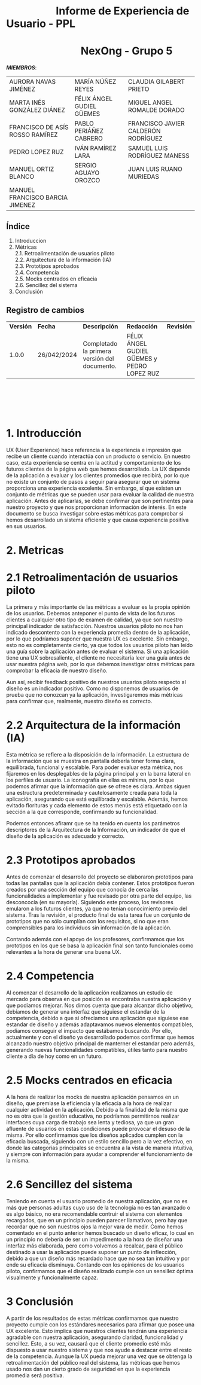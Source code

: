 # &nbsp;&nbsp;&nbsp;&nbsp;&nbsp;&nbsp;&nbsp;&nbsp;&nbsp;&nbsp;&nbsp;&nbsp;&nbsp;&nbsp;&nbsp;&nbsp;&nbsp;&nbsp;&nbsp;&nbsp;Informe de Experiencia de Usuario - PPL
# &nbsp;&nbsp;&nbsp;&nbsp;&nbsp;&nbsp;&nbsp;&nbsp;&nbsp;&nbsp;&nbsp;&nbsp;&nbsp;&nbsp;&nbsp;&nbsp;&nbsp;&nbsp;&nbsp;&nbsp;&nbsp;&nbsp;&nbsp;&nbsp;&nbsp;&nbsp;&nbsp;&nbsp;&nbsp; NexOng - Grupo 5


***MIEMBROS***:

<table>
  <tr>
    <td>AURORA NAVAS JIMÉNEZ</td>
    <td>MARÍA NÚÑEZ REYES</td>
    <td>CLAUDIA GILABERT PRIETO</td>
  </tr>
  <tr>
    <td>MARTA INÉS GONZÁLEZ DIÁNEZ</td>
    <td>FÉLIX ÁNGEL GUDIEL GÜEMES</td>
    <td>MIGUEL ANGEL ROMALDE DORADO</td>
  </tr>
  <tr>
    <td>FRANCISCO DE ASÍS ROSSO RAMÍREZ</td>
    <td>PABLO PERIÁÑEZ CABRERO</td>
    <td>FRANCISCO JAVIER CALDERÓN RODRÍGUEZ</td>
  </tr>
  <tr>
    <td>PEDRO LOPEZ RUZ</td>
    <td>IVÁN RAMÍREZ LARA</td>
    <td>SAMUEL LUIS RODRÍGUEZ MANESS</td>
  </tr>
  <tr>
    <td>MANUEL ORTIZ BLANCO</td>
    <td>SERGIO AGUAYO OROZCO</td>
    <td>JUAN LUIS RUANO MURIEDAS</td>
  </tr>
  <tr>
    <td>MANUEL FRANCISCO BARCIA JIMENEZ</td>
    <td></td>
    <td></td>
  </tr>
</table>

## Índice

1. Introduccion
2. Métricas <br>
   2.1. Retroalimentación de usuarios piloto<br>
   2.2. Arquitectura de la información (IA)<br>
   2.3. Prototipos aprobados<br>
   2.4. Competencia<br>
   2.5. Mocks centrados en eficacia<br>
   2.6. Sencillez del sistema<br>
3. Conclusión

## Registro de cambios
<table>
  <tr>
   <td><strong>Versión</strong>
   </td>
   <td><strong>Fecha</strong>
   </td>
   <td><strong>Descripción</strong>
   </td>
   <td><strong>Redacción</strong>
   </td>
   <td><strong>Revisión</strong>
   </td>
  </tr>
  <tr>
   <td>1.0.0</td>
   <td>26/042/2024</td>
   <td>Completado la primera versión del documento.</td>
   <td>FÉLIX ÁNGEL GUDIEL GÜEMES y PEDRO LOPEZ RUZ</td>
   <td></td>
  </tr>
</table>

<br/>

#

<br/>

# 1. Introducción

UX (User Experience) hace referencia a la experiencia e impresión que recibe un cliente cuando interactúa con un producto o servicio. En nuestro caso, esta experiencia se centra en la actitud y comportamiento de los futuros clientes de la página web que hemos desarrollado. La UX depende de la aplicación a evaluar y los clientes promedios que recibirá, por lo que no existe un conjunto de pasos a seguir para asegurar que un sistema proporciona una experiencia excelente. Sin embargo, sí que existen un conjunto de métricas que se pueden usar para evaluar la calidad de nuestra aplicación. Antes de aplicarlas, se debe confirmar que son pertinentes para nuestro proyecto y que nos proporcionan información de interés. En este documento se busca investigar sobre estas métricas para comprobar si hemos desarrollado un sistema eficiente y que causa experiencia positiva en sus usuarios.
# 2. Metricas

# 2.1 Retroalimentación de usuarios piloto

La primera y más importante de las métricas a evaluar es la propia opinión de los usuarios. Debemos anteponer el punto de vista de los futuros clientes a cualquier otro tipo de examen de calidad, ya que son nuestro principal indicador de satisfacción. Nuestros usuarios piloto no nos han indicado descontento con la experiencia promedia dentro de la aplicación, por lo que podríamos suponer que nuestra UX es excelente. Sin embargo, esto no es completamente cierto, ya que todos los usuarios piloto han leído una guía sobre la aplicación antes de evaluar el sistema. Si una aplicación tiene una UX sobresaliente, el cliente no necesitaría leer una guía antes de usar nuestra página web, por lo que debemos investigar otras métricas para comprobar la eficacia de nuestro diseño.

Aun así, recibir feedback positivo de nuestros usuarios piloto respecto al diseño es un indicador positivo. Como no disponemos de usuarios de prueba que no conozcan ya la aplicación, investigaremos más métricas para confirmar que, realmente, nuestro diseño es correcto.

# 2.2 Arquitectura de la información (IA)

Esta métrica se refiere a la disposición de la información. La estructura de la información que se muestra en pantalla debería tener forma clara, equilibrada, funcional y escalable. Para poder evaluar esta métrica, nos fijaremos en los desplegables de la página principal y en la barra lateral en los perfiles de usuario. La iconografía en ellas es mínima, por lo que podemos afirmar que la información que se ofrece es clara. Ambas siguen una estructura predeterminada y cautelosamente creada para toda la aplicación, asegurando que está equilibrada y escalable. Además, hemos evitado florituras y cada elemento de estos menús está etiquetado con la sección a la que corresponde, confirmando su funcionalidad.

Podemos entonces afiramr que se ha tenido en cuenta los parámetros descriptores de la Arquitectura de la Información, un indicador de que el diseño de la aplicación es adecuado y correcto.
# 2.3 Prototipos aprobados

Antes de comenzar el desarrollo del proyecto se elaboraron prototipos para todas las pantallas que la aplicación debía contener. Estos prototipos fueron creados por una sección del equipo que conocía de cerca las funcionalidades a implementar y fue revisado por otra parte del equipo, las desconcocía (en su mayoría). Siguiendo este proceso, los revisores emularon a los futuros clientes, ya que no tenían conocimiento previo del sistema. Tras la revisión, el producto final de esta tarea fue un conjunto de prototipos que no sólo cumplían con los requisitos, si no que eran comprensibles para los individuos sin información de la aplicación.

Contando además con el apoyo de los profesores, confirmamos que los prototipos en los que se basa la aplicación final son tanto funcionales como relevantes a la hora de generar una buena UX.
# 2.4 Competencia
Al comenzar el desarrollo de la aplicación realizamos un estudio de mercado para observa en que posición se encontraba nuestra aplicación y que podíamos mejorar. 
Nos dimos cuenta que para alcanzar dicho objetivo, debíamos de generar una interfaz que siguiese el estandar de la competencia, debido a que si ofreciamos una aplicación que siguiese ese estandar de diseño y además adaptavamos nuevos elementos compatibles, podíamos conseguir el impacto que estábamos buscando.
Por ello, actualmente y con el diseño ya desarrollado podemos confirmar que hemos alcanzado nuestro objetivo principal de manterner el estandar pero además, generando nuevas funcionalidades compatibles, útiles tanto para nuestro cliente a día de hoy como en un futuro.

# 2.5 Mocks centrados en eficacia

A la hora de realizar los mocks de nuestra aplicación pensamos en un diseño, que premiase la eficiencia y la eficacia a la hora de realizar cualquier actividad en la aplicación. Debido a la finalidad de la misma que no es otra que la gestión educativa, no podríamos permitirnos realizar interfaces cuya carga de trabajo sea lenta y tediosa, ya que un gran afluente de usuarios en estas condiciones puede provocar el desuso de la misma. Por ello confirmamos que los diseños aplicados cumplen con la eficacia buscada, siguiendo con un estilo sencillo pero a la vez efectivo, en donde las categorias principales se encuentra a la vista de manera intuitiva, y siempre con información para ayudar a comprender el funcionamiento de la misma.

# 2.6 Sencillez del sistema

Teniendo en cuenta el usuario promedio de nuestra aplicación, que no es más que personas adultas cuyo uso de la tecnología no es tan avanzado o es algo básico, no era recomendable contruir el sistema con elementos recargados, que en un principio pueden parecer llamativos, pero hay que recordar que no son nuestros ojos la mejor vara de medir. Como hemos comentado en el punto anterior hemos buscado un diseño eficaz, lo cual en un principio no debería de ser un impedimento a la hora de diseñar una interfaz más elaborada, pero como volvemos a recalcar, para el público destinado a usar la aplicación puede suponer un punto de inflección, debido a que un diseño más recardado hace que no sea tan intuitivo y por ende su eficacia disminuya.
Contando con los opiniones de los usuarios piloto, confirmamos que el diseño realizado cumple con un sensillez óptima visualmente y funcionalmente capaz. 

# 3 Conclusión

A partir de los resultados de estas métricas confirmamos que nuestro proyecto cumple con los estándares necesarios para afirmar que posee una UX excelente. Esto implica que nuestros clientes tendrán una experiencia agradable con nuestra aplicación, asegurando claridad, funcionalidad y sencillez. Esto, a su vez, causará que el cliente promedio esté más dispuesto a usar nuestro sistema y que nos ayude a destacar entre el resto de la competencia. Aunque la UX pueda mejorar una vez que se obtenga la retroalimentación del público real del sistema, las métricas que hemos usado nos dan un cierto grado de seguridad en que la experiencia promedia será positiva. 
